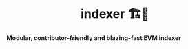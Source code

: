 # <h1 align="center"> indexer 🏗️🚧 </h1>

**Modular, contributor-friendly and blazing-fast EVM indexer**